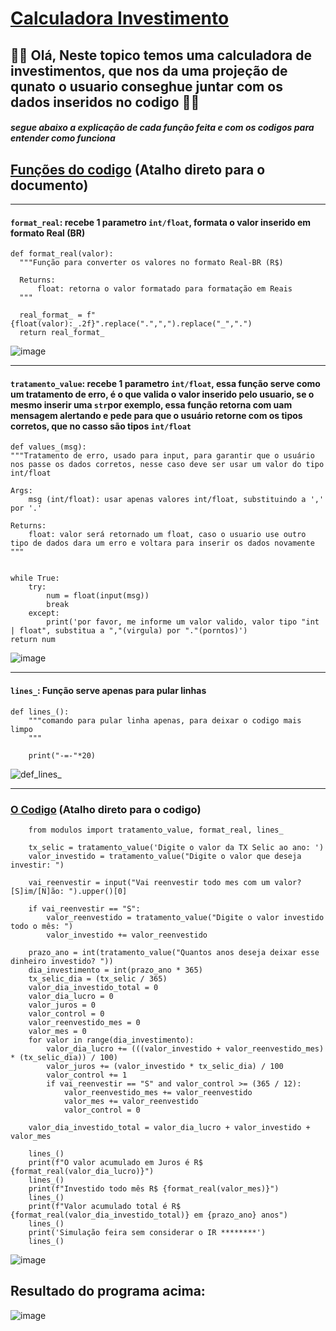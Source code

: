 # [Calculadora Investimento](https://github.com/Fabmonalves/Calculadoras/tree/main/calculadora_investimento)
## 🙋‍♂️ Olá, Neste topico temos uma calculadora de investimentos, que nos da uma projeção de qunato o usuario conseghue juntar com os dados inseridos no codigo 💸💲

##### segue abaixo a explicação de cada função feita e com os codigos para entender como funciona



## [Funções do codigo](https://github.com/Fabmonalves/Calculadoras/blob/main/calculadora_investimento/modulos/__init__.py) (Atalho direto para o documento)


-----------------------------------------------------------------------------------------------------

#### `format_real`: recebe 1 parametro `int/float`, formata o valor inserido em formato Real (BR)
    def format_real(valor):
      """Função para converter os valores no formato Real-BR (R$)

      Returns:
          float: retorna o valor formatado para formatação em Reais
      """

      real_format_ = f"{float(valor):_.2f}".replace(".",",").replace("_",".")
      return real_format_

![image](https://user-images.githubusercontent.com/86204984/222605789-fe3ea730-8f20-4615-864d-61b21d1540f4.png)

-----------------------------------------------------------------------------------------------------

#### `tratamento_value`: recebe 1 parametro `int/float`, essa função serve como um tratamento de erro, é o que valida o valor inserido pelo usuario, se o mesmo inserir uma `str`por exemplo, essa função retorna com uam mensagem alertando e pede para que o usuário retorne com os tipos corretos, que no casso são tipos `int/float`
    def values_(msg):
    """Tratamento de erro, usado para input, para garantir que o usuário nos passe os dados corretos, nesse caso deve ser usar um valor do tipo int/float

    Args:
        msg (int/float): usar apenas valores int/float, substituindo a ',' por '.'

    Returns:
        float: valor será retornado um float, caso o usuario use outro tipo de dados dara um erro e voltara para inserir os dados novamente
    """
    
     
    while True:
        try:
            num = float(input(msg))
            break
        except:
            print('por favor, me informe um valor valido, valor tipo "int | float", substitua a ","(virgula) por "."(porntos)')
    return num

![image](https://user-images.githubusercontent.com/86204984/222605755-95105676-d549-4d8a-bfd4-999fdc8f1012.png)

-----------------------------------------------------------------------------------------------------

#### `lines_`: Função serve apenas para pular linhas 
    def lines_():
        """comando para pular linha apenas, para deixar o codigo mais limpo
        """

        print("-=-"*20)

![def_lines_](https://user-images.githubusercontent.com/86204984/222589910-1047993d-209f-42d6-8367-90aa517167a7.jpg)

-----------------------------------------------------------------------------------------------------

### [O Codigo](https://github.com/Fabmonalves/Calculadoras/blob/main/calculadora_investimento/investimento.py) (Atalho direto para o codigo) 

        from modulos import tratamento_value, format_real, lines_

        tx_selic = tratamento_value('Digite o valor da TX Selic ao ano: ')
        valor_investido = tratamento_value("Digite o valor que deseja investir: ")

        vai_reenvestir = input("Vai reenvestir todo mes com um valor? [S]im/[N]ão: ").upper()[0]

        if vai_reenvestir == "S":
            valor_reenvestido = tratamento_value("Digite o valor investido todo o mês: ")
            valor_investido += valor_reenvestido

        prazo_ano = int(tratamento_value("Quantos anos deseja deixar esse dinheiro investido? "))
        dia_investimento = int(prazo_ano * 365)
        tx_selic_dia = (tx_selic / 365)
        valor_dia_investido_total = 0
        valor_dia_lucro = 0
        valor_juros = 0
        valor_control = 0
        valor_reenvestido_mes = 0
        valor_mes = 0
        for valor in range(dia_investimento):
            valor_dia_lucro += (((valor_investido + valor_reenvestido_mes) * (tx_selic_dia)) / 100) 
            valor_juros += (valor_investido * tx_selic_dia) / 100    
            valor_control += 1
            if vai_reenvestir == "S" and valor_control >= (365 / 12):
                valor_reenvestido_mes += valor_reenvestido
                valor_mes += valor_reenvestido
                valor_control = 0

        valor_dia_investido_total = valor_dia_lucro + valor_investido + valor_mes

        lines_()
        print(f"O valor acumulado em Juros é R$ {format_real(valor_dia_lucro)}")
        lines_()
        print(f"Investido todo mês R$ {format_real(valor_mes)}")
        lines_()
        print(f"Valor acumulado total é R$ {format_real(valor_dia_investido_total)} em {prazo_ano} anos")
        lines_()
        print('Simulação feira sem considerar o IR ********')
        lines_()

![image](https://user-images.githubusercontent.com/86204984/222606184-a2da3809-1ee3-4f04-b8c2-eea290dcc770.png)


## Resultado do programa acima:

![image](https://user-images.githubusercontent.com/86204984/222606274-7cfd6d27-ba7f-482e-8e3b-1c6cd1a0a1f9.png)
